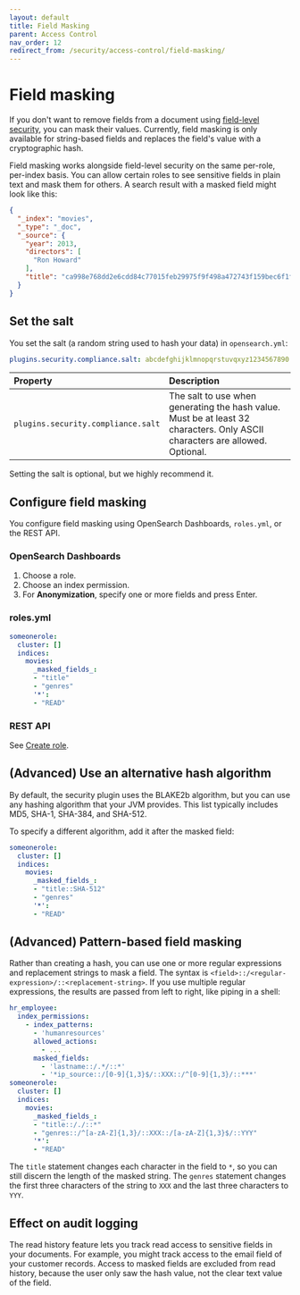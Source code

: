 ```yaml
---
layout: default
title: Field Masking
parent: Access Control
nav_order: 12
redirect_from: /security/access-control/field-masking/
---
```


# Field masking

If you don't want to remove fields from a document using [field-level security]({{site.url}}{{site.baseurl}}/security-plugin/access-control/field-level-security/), you can mask their values. Currently, field masking is only available for string-based fields and replaces the field's value with a cryptographic hash.

Field masking works alongside field-level security on the same per-role, per-index basis. You can allow certain roles to see sensitive fields in plain text and mask them for others. A search result with a masked field might look like this:

```json
{
  "_index": "movies",
  "_type": "_doc",
  "_source": {
    "year": 2013,
    "directors": [
      "Ron Howard"
    ],
    "title": "ca998e768dd2e6cdd84c77015feb29975f9f498a472743f159bec6f1f1db109e"
  }
}
```


## Set the salt

You set the salt (a random string used to hash your data) in `opensearch.yml`:

```yml
plugins.security.compliance.salt: abcdefghijklmnopqrstuvqxyz1234567890
```

Property | Description
:--- | :---
`plugins.security.compliance.salt` | The salt to use when generating the hash value. Must be at least 32 characters. Only ASCII characters are allowed. Optional.

Setting the salt is optional, but we highly recommend it.


## Configure field masking

You configure field masking using OpenSearch Dashboards, `roles.yml`, or the REST API.

### OpenSearch Dashboards

1. Choose a role.
1. Choose an index permission.
1. For **Anonymization**, specify one or more fields and press Enter.


### roles.yml

```yml
someonerole:
  cluster: []
  indices:
    movies:
      _masked_fields_:
      - "title"
      - "genres"
      '*':
      - "READ"
```


### REST API

See [Create role]({{site.url}}{{site.baseurl}}/security-plugin/access-control/api#create-role).


## (Advanced) Use an alternative hash algorithm

By default, the security plugin uses the BLAKE2b algorithm, but you can use any hashing algorithm that your JVM provides. This list typically includes MD5, SHA-1, SHA-384, and SHA-512.

To specify a different algorithm, add it after the masked field:

```yml
someonerole:
  cluster: []
  indices:
    movies:
      _masked_fields_:
      - "title::SHA-512"
      - "genres"
      '*':
      - "READ"
```


## (Advanced) Pattern-based field masking

Rather than creating a hash, you can use one or more regular expressions and replacement strings to mask a field. The syntax is `<field>::/<regular-expression>/::<replacement-string>`. If you use multiple regular expressions, the results are passed from left to right, like piping in a shell:

```yml
hr_employee:
  index_permissions:
    - index_patterns:
      - 'humanresources'
      allowed_actions:
        - ...
      masked_fields:
        - 'lastname::/.*/::*'
        - '*ip_source::/[0-9]{1,3}$/::XXX::/^[0-9]{1,3}/::***'
someonerole:
  cluster: []
  indices:
    movies:
      _masked_fields_:
      - "title::/./::*"
      - "genres::/^[a-zA-Z]{1,3}/::XXX::/[a-zA-Z]{1,3}$/::YYY"
      '*':
      - "READ"

```

The `title` statement changes each character in the field to `*`, so you can still discern the length of the masked string. The `genres` statement changes the first three characters of the string to `XXX` and the last three characters to `YYY`.


## Effect on audit logging

The read history feature lets you track read access to sensitive fields in your documents. For example, you might track access to the email field of your customer records. Access to masked fields are excluded from read history, because the user only saw the hash value, not the clear text value of the field.
